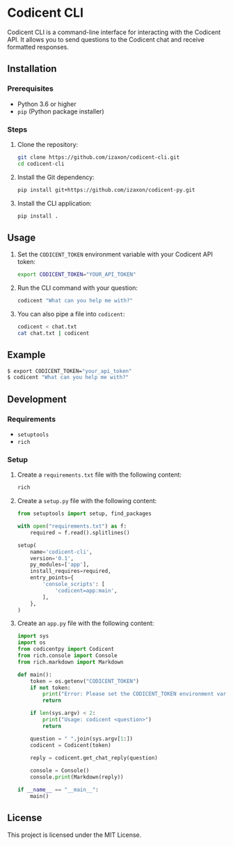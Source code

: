 # Codicent CLI

Codicent CLI is a command-line interface for interacting with the Codicent API. It allows you to send questions to the Codicent chat and receive formatted responses.

## Installation

### Prerequisites

- Python 3.6 or higher
- `pip` (Python package installer)

### Steps

1. Clone the repository:
   ```sh
   git clone https://github.com/izaxon/codicent-cli.git
   cd codicent-cli
   ```

2. Install the Git dependency:
   ```sh
   pip install git+https://github.com/izaxon/codicent-py.git
   ```

3. Install the CLI application:
   ```sh
   pip install .
   ```

## Usage

1. Set the `CODICENT_TOKEN` environment variable with your Codicent API token:
   ```sh
   export CODICENT_TOKEN="YOUR_API_TOKEN"
   ```

2. Run the CLI command with your question:
   ```sh
   codicent "What can you help me with?"
   ```

3. You can also pipe a file into `codicent`:
   ```sh
   codicent < chat.txt
   cat chat.txt | codicent
   ```

## Example

```sh
$ export CODICENT_TOKEN="your_api_token"
$ codicent "What can you help me with?"
```

## Development

### Requirements

- `setuptools`
- `rich`

### Setup

1. Create a `requirements.txt` file with the following content:
   ```txt
   rich
   ```

2. Create a `setup.py` file with the following content:
   ```python
   from setuptools import setup, find_packages

   with open("requirements.txt") as f:
       required = f.read().splitlines()

   setup(
       name='codicent-cli',
       version='0.1',
       py_modules=['app'],
       install_requires=required,
       entry_points={
           'console_scripts': [
               'codicent=app:main',
           ],
       },
   )
   ```

3. Create an `app.py` file with the following content:
   ```python
   import sys
   import os
   from codicentpy import Codicent
   from rich.console import Console
   from rich.markdown import Markdown

   def main():
       token = os.getenv("CODICENT_TOKEN")
       if not token:
           print("Error: Please set the CODICENT_TOKEN environment variable.")
           return

       if len(sys.argv) < 2:
           print("Usage: codicent <question>")
           return

       question = " ".join(sys.argv[1:])
       codicent = Codicent(token)

       reply = codicent.get_chat_reply(question)
       
       console = Console()
       console.print(Markdown(reply))

   if __name__ == "__main__":
       main()
   ```

## License

This project is licensed under the MIT License.
